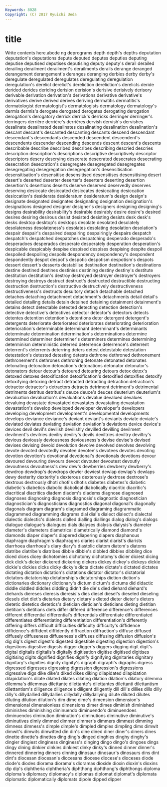 ```yaml
---
Keywords: 8028 
Copyright: (C) 2017 Ryuichi Ueda
---
```


# title

Write contents here.abcde
ng deprograms depth
depth's depths deputation deputation's deputations depute deputed deputes deputies deputing
deputise deputised deputises deputising deputy deputy's derail derailed derailing derailment
derailment's derailments derails derange deranged derangement derangement's deranges deranging derbies
derby derby's deregulate deregulated deregulates deregulating deregulation deregulation's derelict derelict's
dereliction dereliction's derelicts deride derided derides deriding derision derision's derisive
derisively derisory derivable derivation derivation's derivations derivative derivative's derivatives derive
derived derives deriving dermatitis dermatitis's dermatologist dermatologist's dermatologists dermatology dermatology's
dermis dermis's derogate derogated derogates derogating derogation derogation's derogatory derrick
derrick's derricks derringer derringer's derringers derrière derrière's derrières dervish dervish's
dervishes desalinate desalinated desalinates desalinating desalination desalination's descant descant's descanted
descanting descants descend descendant descendant's descendants descended descendent descendent's descendents
descender descending descends descent descent's descents describable describe described describes
describing descried descries description description's descriptions descriptive descriptively descriptor descriptors
descry descrying desecrate desecrated desecrates desecrating desecration desecration's desegregate desegregated
desegregates desegregating desegregation desegregation's desensitisation desensitisation's desensitise desensitised desensitises desensitising
desert desert's deserted deserter deserter's deserters deserting desertion desertion's desertions
deserts deserve deserved deservedly deserves deserving desiccate desiccated desiccates desiccating
desiccation desiccation's desiderata desideratum desideratum's design design's designate designated designates
designating designation designation's designations designed designer designer's designers designing designing's
designs desirability desirability's desirable desirably desire desire's desired desires desiring
desirous desist desisted desisting desists desk desk's desks desktop desktop's
desktops desolate desolated desolately desolateness desolateness's desolates desolating desolation desolation's
despair despair's despaired despairing despairingly despairs despatch despatch's despatched despatches
despatching desperado desperado's desperadoes desperados desperate desperately desperation desperation's despicable
despicably despise despised despises despising despite despoil despoiled despoiling despoils
despondency despondency's despondent despondently despot despot's despotic despotism despotism's despots
dessert dessert's desserts destabilise destination destination's destinations destine destined destines
destinies destining destiny destiny's destitute destitution destitution's destroy destroyed destroyer
destroyer's destroyers destroying destroys destruct destruct's destructed destructible destructing destruction
destruction's destructive destructively destructiveness destructiveness's destructs desultory detach detachable detached
detaches detaching detachment detachment's detachments detail detail's detailed detailing details
detain detained detaining detainment detainment's detains detect detectable detected detecting
detection detection's detective detective's detectives detector detector's detectors detects detentes
detention detention's detentions deter detergent detergent's detergents deteriorate deteriorated deteriorates
deteriorating deterioration deterioration's determinable determinant determinant's determinants determinate determination determination's
determinations determine determined determiner determiner's determiners determines determining determinism deterministic
deterred deterrence deterrence's deterrent deterrent's deterrents deterring deters detest detestable
detestation detestation's detested detesting detests dethrone dethroned dethronement dethronement's dethrones
dethroning detonate detonated detonates detonating detonation detonation's detonations detonator detonator's
detonators detour detour's detoured detouring detours detox detox's detoxed detoxes
detoxification detoxification's detoxified detoxifies detoxify detoxifying detoxing detract detracted detracting
detraction detraction's detractor detractor's detractors detracts detriment detriment's detrimental detriments
detritus detritus's deuce deuce's deuces deuterium deuterium's devaluation devaluation's devaluations
devalue devalued devalues devaluing devastate devastated devastates devastating devastation devastation's
develop developed developer developer's developers developing development development's developmental developments
develops deviance deviance's deviant deviant's deviants deviate deviate's deviated deviates
deviating deviation deviation's deviations device device's devices devil devil's devilish
devilishly devilled devilling devilment devilment's devilries devilry devilry's devils deviltries
deviltry deviltry's devious deviously deviousness deviousness's devise devise's devised devises
devising devoid devolution devolve devolved devolves devolving devote devoted devotedly
devotee devotee's devotees devotes devoting devotion devotion's devotional devotional's devotionals
devotions devour devoured devouring devours devout devouter devoutest devoutly devoutness
devoutness's dew dew's dewberries dewberry dewberry's dewdrop dewdrop's dewdrops dewier
dewiest dewlap dewlap's dewlaps dewy dexterity dexterity's dexterous dexterously dextrose
dextrose's dextrous dextrously dhoti dhoti's dhotis diabetes diabetes's diabetic diabetic's
diabetics diabolic diabolical diabolically diacritic diacritic's diacritical diacritics diadem diadem's
diadems diagnose diagnosed diagnoses diagnosing diagnosis diagnosis's diagnostic diagnostician diagnostician's
diagnosticians diagnostics diagonal diagonal's diagonally diagonals diagram diagram's diagramed diagraming
diagrammatic diagrammed diagramming diagrams dial dial's dialect dialect's dialectal dialectic
dialectic's dialects dialled dialling diallings dialog dialog's dialogs dialogue dialogue's
dialogues dials dialyses dialysis dialysis's diameter diameter's diameters diametrical diametrically
diamond diamond's diamonds diaper diaper's diapered diapering diapers diaphanous diaphragm
diaphragm's diaphragms diaries diarist diarist's diarists diarrhoea diarrhoea's diary diary's
diastolic diatom diatom's diatoms diatribe diatribe's diatribes dibble dibble's dibbled
dibbles dibbling dice diced dices dicey dichotomies dichotomy dichotomy's dicier
diciest dicing dick dick's dicker dickered dickering dickers dickey dickey's
dickeys dickie dickie's dickies dicks dicky dicky's dicta dictate dictate's
dictated dictates dictating dictation dictation's dictations dictator dictator's dictatorial dictators
dictatorship dictatorship's dictatorships diction diction's dictionaries dictionary dictionary's dictum dictum's
dictums did didactic diddle diddled diddles diddling didn't die die's
died diehard diehard's diehards diereses dieresis dieresis's dies diesel diesel's
dieseled dieseling diesels diet diet's dietaries dietary dietary's dieted dieter
dieter's dieters dietetic dietetics dietetics's dietician dietician's dieticians dieting dietitian
dietitian's dietitians diets differ differed difference difference's differences different differential
differential's differentials differentiate differentiated differentiates differentiating differentiation differentiation's differently differing
differs difficult difficulties difficulty difficulty's diffidence diffidence's diffident diffidently diffraction
diffraction's diffuse diffused diffusely diffuseness diffuseness's diffuses diffusing diffusion diffusion's
dig dig's digest digest's digested digestible digesting digestion digestion's digestions
digestive digests digger digger's diggers digging digit digit's digital digitalis
digitalis's digitally digitisation digitise digitised digitises digitising digits dignified dignifies
dignify dignifying dignitaries dignitary dignitary's dignities dignity dignity's digraph digraph's
digraphs digress digressed digresses digressing digression digression's digressions digressive digs
dike dike's diked dikes diking dilapidated dilapidation dilapidation's dilate dilated
dilates dilating dilation dilation's dilatory dilemma dilemma's dilemmas dilettante dilettante's
dilettantes dilettanti dilettantism dilettantism's diligence diligence's diligent diligently dill dill's
dillies dills dilly dilly's dillydallied dillydallies dillydally dillydallying dilute diluted
dilutes diluting dilution dilution's dim dime dime's dimension dimension's dimensional
dimensionless dimensions dimer dimes diminish diminished diminishes diminishing diminuendo diminuendo's
diminuendoes diminuendos diminution diminution's diminutions diminutive diminutive's diminutives dimly dimmed
dimmer dimmer's dimmers dimmest dimming dimness dimness's dimple dimple's dimpled
dimples dimpling dims dimwit dimwit's dimwits dimwitted din din's dine
dined diner diner's diners dines dinette dinette's dinettes ding ding's
dinged dinghies dinghy dinghy's dingier dingiest dinginess dinginess's dinging dingo
dingo's dingoes dings dingy dining dinkier dinkies dinkiest dinky dinky's
dinned dinner dinner's dinnered dinnering dinners dinning dinosaur dinosaur's dinosaurs
dins dint dint's diocesan diocesan's diocesans diocese diocese's dioceses diode
diode's diodes diorama diorama's dioramas dioxide dioxin dioxin's dioxins dip
dip's diphtheria diphtheria's diphthong diphthong's diphthongs diploma diploma's diplomacy diplomacy's
diplomas diplomat diplomat's diplomata diplomatic diplomatically diplomats dipole dipped dipper
